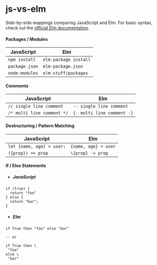 # js-vs-elm
Side-by-side mappings comparing JavaScript and Elm. For basic syntax, check out the [official Elm documentation](http://elm-lang.org/docs/from-javascript).

#### Packages / Modules

| JavaScript     | Elm                    |
| -------------- | ---------------------- |
| `npm install`  | `elm-package install`  |
| `package.json` | `elm-package.json`     |
| `node-modules` | `elm-stuff/packages`   |

#### Comments

| JavaScript                 | Elm                        |
| -------------------------- | -------------------------- |
| `// single line comment`   | `-- single line comment`   |
| `/* multi line comment */` | `{- multi line comment -}` |

#### Destructuring / Pattern Matching

| JavaScript                | Elm                  |
| ------------------------- | -------------------- |
| `let {name, age} = user;` | `{name, age} = user` |
| `({prop}) => prop`        | `\{prop} -> prop`    |

#### If / Else Statements

* ##### JavaScript
```
if (true) {
  return "foo"
} else {
  return "bar";
}
```

* ##### Elm

```
if True then "foo" else "bar"

-- or

if True then \
 "foo"
else \
 "bar"
```
